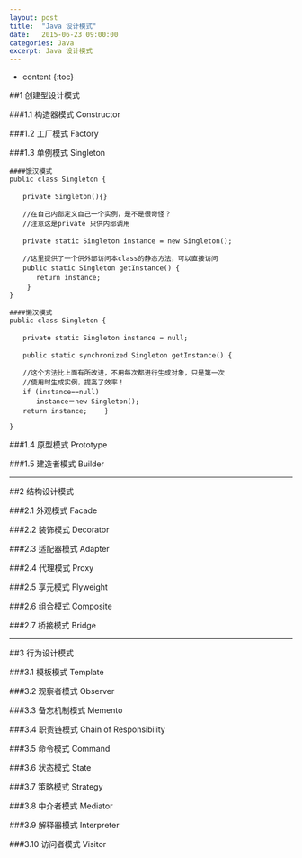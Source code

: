 ```yaml
---
layout: post
title:  "Java 设计模式"
date:   2015-06-23 09:00:00
categories: Java
excerpt: Java 设计模式
---
```


* content
{:toc}


##1 创建型设计模式

###1.1 构造器模式 Constructor

###1.2 工厂模式 Factory

###1.3 单例模式 Singleton
	
	####饿汉模式
	public class Singleton {

	　　private Singleton(){}

	　　//在自己内部定义自己一个实例，是不是很奇怪？
	　　//注意这是private 只供内部调用

	　　private static Singleton instance = new Singleton();

	　　//这里提供了一个供外部访问本class的静态方法，可以直接访问　　
	　　public static Singleton getInstance() {
	　　　　return instance; 　　
	　　 } 
	} 
	 
	####懒汉模式
	public class Singleton { 

	　　private static Singleton instance = null;

	　　public static synchronized Singleton getInstance() {

	　　//这个方法比上面有所改进，不用每次都进行生成对象，只是第一次　　　 　
	　　//使用时生成实例，提高了效率！
	　　if (instance==null)
	　　　　instance＝new Singleton();
	　　return instance; 　　} 

	} 

 
 

###1.4 原型模式 Prototype

###1.5 建造者模式 Builder

---


##2 结构设计模式


###2.1 外观模式 Facade

###2.2 装饰模式 Decorator

###2.3 适配器模式 Adapter

###2.4 代理模式 Proxy

###2.5 享元模式 Flyweight

###2.6 组合模式 Composite

###2.7 桥接模式 Bridge

---


##3 行为设计模式

###3.1 模板模式 Template

###3.2 观察者模式 Observer

###3.3 备忘机制模式 Memento

###3.4 职责链模式 Chain of Responsibility

###3.5 命令模式 Command

###3.6 状态模式 State

###3.7 策略模式 Strategy

###3.8 中介者模式 Mediator

###3.9 解释器模式 Interpreter

###3.10 访问者模式 Visitor







